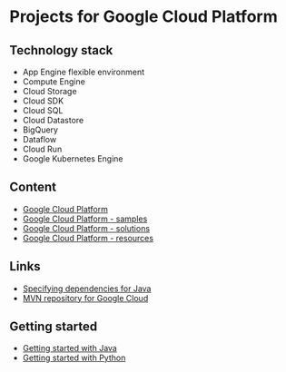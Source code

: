 # Projects for Google Cloud Platform

## Technology stack
- App Engine flexible environment
- Compute Engine
- Cloud Storage
- Cloud SDK
- Cloud SQL
- Cloud Datastore
- BigQuery
- Dataflow
- Cloud Run
- Google Kubernetes Engine
	
## Content
- [Google Cloud Platform](/google-cloud-platform/README.md)
- [Google Cloud Platform - samples](/google-cloud-platform-samples/README.md)
- [Google Cloud Platform - solutions](/google-cloud-platform-solutions/README.md)
- [Google Cloud Platform - resources](/google-cloud-platform-resources/README.md)

## Links
- [Specifying dependencies for Java](https://cloud.google.com/appengine/docs/standard/java11/specifying-dependencies)
- [MVN repository for Google Cloud](https://mvnrepository.com/artifact/com.google.cloud)

## Getting started
- [Getting started with Java](https://cloud.google.com/java/getting-started)
- [Getting started with Python](https://cloud.google.com/python/getting-started)
